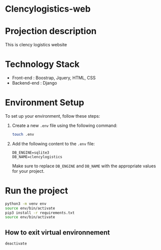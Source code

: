 

# Clencylogistics-web

# Projection description
This is clency logistics website 
# Technology Stack
- Front-end : Boostrap, Jquery, HTML, CSS
- Backend-end : Django
# Environment Setup

To set up your environment, follow these steps:

1. Create a new `.env` file using the following command:

   ```sh
   touch .env
   ```

2. Add the following content to the `.env` file:

   ```
   DB_ENGINE=sqlite3
   DB_NAME=clencylogistics
   ```

   Make sure to replace `DB_ENGINE` and `DB_NAME` with the appropriate values for your project.
# Run the project
   ```sh
   python3 -m venv env
 source env/bin/activate
 pip3 install -r requirements.txt
 source env/bin/activate
   ```
   ## How to exit virtual environnement
   ```sh
   deactivate
   ```




